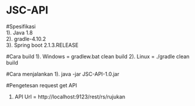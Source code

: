 # JSC-API

#Spesifikasi   
1). Java 1.8    
2). gradle-4.10.2   
3). Spring boot 2.1.3.RELEASE 

#Cara build 
1). Windows = gradlew.bat clean build 
2). Linux = ./gradle clean build 

#Cara menjalankan 
1). java -jar JSC-API-1.0.jar 

#Pengetesan request get API 
1) API Url = http://localhost:9123/rest/rs/rujukan 
